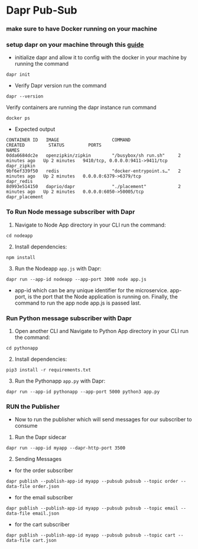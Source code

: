 # Dapr Pub-Sub 

### make sure to have Docker running on your machine 

### setup dapr on your machine through this [guide](https://docs.dapr.io/getting-started/install-dapr-cli/)

- initialize dapr and allow it to config with the docker in your machine by running the command

``` dapr init ```
- Verify Dapr version run the command

``` dapr --version ```

Verify containers are running the dapr instance run command

``` docker ps ```

- Expected output 
```
CONTAINER ID   IMAGE                    COMMAND                  CREATED         STATUS         PORTS                              NAMES
0dda6684dc2e   openzipkin/zipkin        "/busybox/sh run.sh"     2 minutes ago   Up 2 minutes   9410/tcp, 0.0.0.0:9411->9411/tcp   dapr_zipkin
9bf6ef339f50   redis                    "docker-entrypoint.s…"   2 minutes ago   Up 2 minutes   0.0.0.0:6379->6379/tcp             dapr_redis
8d993e514150   daprio/dapr              "./placement"            2 minutes ago   Up 2 minutes   0.0.0.0:6050->50005/tcp            dapr_placement

```


### To Run Node message subscriber with Dapr 

1. Navigate to Node App directory in your CLI run the command:

```
cd nodeapp
```
2. Install dependencies:

```
npm install
```
3. Run the Nodeapp  ``` app.js ``` with Dapr:

```
dapr run --app-id nodeapp --app-port 3000 node app.js
```

- app-id which can be any unique identifier for the microservice. app-port, is the port that the Node application is running on. Finally, the command to run the app node app.js is passed last.


### Run Python message subscriber with Dapr

1. Open another CLI and Navigate to Python App directory in your CLI run the command:

```
cd pythonapp
```
2. Install dependencies:

```
pip3 install -r requirements.txt 

```

3. Run the Pythonapp  ``` app.py ``` with Dapr:

```
dapr run --app-id pythonapp --app-port 5000 python3 app.py
```


### RUN the Publisher

- Now to run the publisher which will send messages for our subscriber to consume


1. Run the Dapr sidecar 

``` dapr run --app-id myapp --dapr-http-port 3500 ```

2. Sending Messages
- for the order subscriber
```
dapr publish --publish-app-id myapp --pubsub pubsub --topic order --data-file order.json

```
- for the email subscriber
```
dapr publish --publish-app-id myapp --pubsub pubsub --topic email --data-file email.json

```

- for the cart subscriber
```
dapr publish --publish-app-id myapp --pubsub pubsub --topic cart --data-file cart.json

```